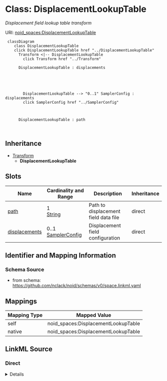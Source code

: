 

# Class: DisplacementLookupTable 


_Displacement field lookup table transform_





URI: [noid_spaces:DisplacementLookupTable](https://github.com/nclack/noid/schemas/space.v0.context.jsonldDisplacementLookupTable)






```mermaid
 classDiagram
    class DisplacementLookupTable
    click DisplacementLookupTable href "../DisplacementLookupTable"
      Transform <|-- DisplacementLookupTable
        click Transform href "../Transform"
      
      DisplacementLookupTable : displacements
        
          
    
        
        
        DisplacementLookupTable --> "0..1" SamplerConfig : displacements
        click SamplerConfig href "../SamplerConfig"
    

        
      DisplacementLookupTable : path
        
      
```





## Inheritance
* [Transform](Transform.md)
    * **DisplacementLookupTable**



## Slots

| Name | Cardinality and Range | Description | Inheritance |
| ---  | --- | --- | --- |
| [path](path.md) | 1 <br/> [String](String.md) | Path to displacement field data file | direct |
| [displacements](displacements.md) | 0..1 <br/> [SamplerConfig](SamplerConfig.md) | Displacement field configuration | direct |









## Identifier and Mapping Information







### Schema Source


* from schema: https://github.com/nclack/noid/schemas/v0/space.linkml.yaml




## Mappings

| Mapping Type | Mapped Value |
| ---  | ---  |
| self | noid_spaces:DisplacementLookupTable |
| native | noid_spaces:DisplacementLookupTable |







## LinkML Source

<!-- TODO: investigate https://stackoverflow.com/questions/37606292/how-to-create-tabbed-code-blocks-in-mkdocs-or-sphinx -->

### Direct

<details>
```yaml
name: DisplacementLookupTable
description: Displacement field lookup table transform
from_schema: https://github.com/nclack/noid/schemas/v0/space.linkml.yaml
is_a: Transform
attributes:
  path:
    name: path
    description: Path to displacement field data file
    from_schema: https://github.com/nclack/noid/schemas/v0/transform.linkml.yaml
    rank: 1000
    domain_of:
    - DisplacementLookupTable
    - CoordinateLookupTable
    range: string
    required: true
  displacements:
    name: displacements
    description: Displacement field configuration
    from_schema: https://github.com/nclack/noid/schemas/v0/transform.linkml.yaml
    rank: 1000
    domain_of:
    - DisplacementLookupTable
    range: SamplerConfig

```
</details>

### Induced

<details>
```yaml
name: DisplacementLookupTable
description: Displacement field lookup table transform
from_schema: https://github.com/nclack/noid/schemas/v0/space.linkml.yaml
is_a: Transform
attributes:
  path:
    name: path
    description: Path to displacement field data file
    from_schema: https://github.com/nclack/noid/schemas/v0/transform.linkml.yaml
    rank: 1000
    alias: path
    owner: DisplacementLookupTable
    domain_of:
    - DisplacementLookupTable
    - CoordinateLookupTable
    range: string
    required: true
  displacements:
    name: displacements
    description: Displacement field configuration
    from_schema: https://github.com/nclack/noid/schemas/v0/transform.linkml.yaml
    rank: 1000
    alias: displacements
    owner: DisplacementLookupTable
    domain_of:
    - DisplacementLookupTable
    range: SamplerConfig

```
</details>